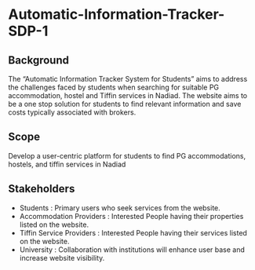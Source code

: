 # Automatic-Information-Tracker-SDP-1
## Background
The “Automatic Information Tracker System for Students” aims to address the challenges faced by students when searching for suitable PG accommodation, hostel and Tiffin services in Nadiad. The website aims to be a one stop solution for students to find relevant information and save costs typically associated with brokers.

## Scope
Develop a user-centric platform for students to find PG accommodations, hostels, and tiffin services in Nadiad

## Stakeholders
<ul>
  <li>Students : Primary users who seek services from the website.</li>
  <li>Accommodation  Providers : Interested People having their properties listed on the website.</li>
  <li>Tiffin Service Providers : Interested People having their services listed on the website.</li>
  <li>University : Collaboration with institutions will enhance user base and increase website visibility.</li>
</ul>

